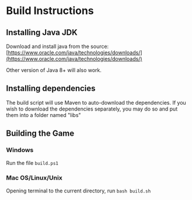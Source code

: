 
# Build Instructions

## Installing Java JDK

Download and install java from the source:
[https://www.oracle.com/java/technologies/downloads/](https://www.oracle.com/java/technologies/downloads/)

Other version of Java 8+ will also work.

## Installing dependencies

The build script will use Maven to auto-download the dependencies.
If you wish to download the dependencies separately, you may do so and put them into a folder named "libs"

## Building the Game

### Windows
Run the file `build.ps1`

### Mac OS/Linux/Unix
Opening terminal to the current directory, run `bash build.sh`
